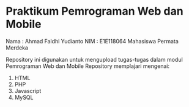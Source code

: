 # Praktikum Pemrograman Web dan Mobile

Nama : Ahmad Faldhi Yudianto
NIM : E1E118064
Mahasiswa Permata Merdeka

Repository ini digunakan untuk mengupload tugas-tugas dalam modul Pemrograman Web dan Mobile
Repository memplajari mengenai:
1. HTML
2. PHP
3. Javascript
4. MySQL
